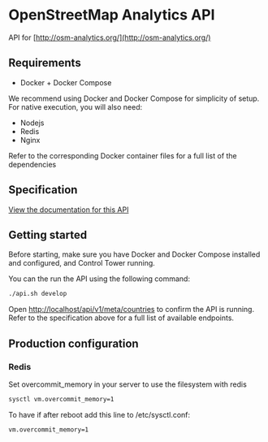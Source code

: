 # OpenStreetMap Analytics API

API for [http://osm-analytics.org/](http://osm-analytics.org/)

## Requirements

- Docker + Docker Compose

We recommend using Docker and Docker Compose for simplicity of setup. For native execution, you will also need:
- Nodejs
- Redis
- Nginx

Refer to the corresponding Docker container files for a full list of the dependencies

## Specification

[View the documentation for this API](http://gfw-api.github.io/swagger-ui/?url=https://raw.githubusercontent.com/GFDRR/osm-analytics-api/develop/api/doc/swagger.yml)


## Getting started

Before starting, make sure you have Docker and Docker Compose installed and configured, and Control Tower running.

You can the run the API using the following command:

```bash
./api.sh develop
```

Open [http://localhost/api/v1/meta/countries](http://localhost/api/v1/meta/countries) to confirm the API is running.
Refer to the specification above for a full list of available endpoints.

## Production configuration

### Redis

Set overcommit_memory in your server to use the filesystem with redis

```bash
sysctl vm.overcommit_memory=1
```

To have if after reboot add this line to /etc/sysctl.conf:

```bash
vm.overcommit_memory=1
```
